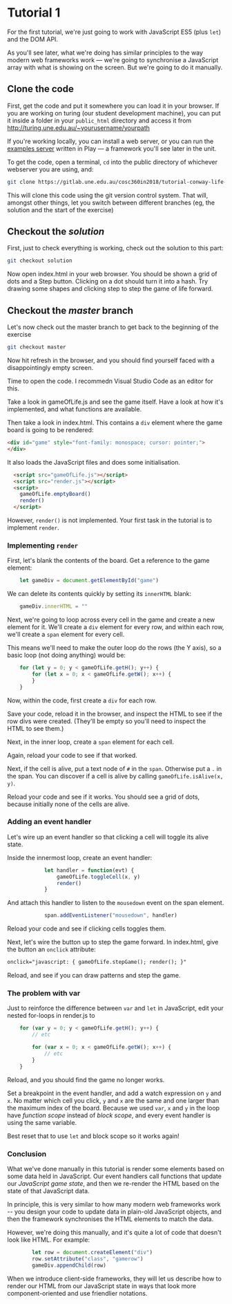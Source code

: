 # Tutorial 1

For the first tutorial, we're just going to work with JavaScript ES5 (plus `let`) and the DOM API.

As you'll see later, what we're doing has similar principles to the way modern web frameworks work &mdash; we're going to synchronise a JavaScript array with what is showing on the screen. But we're going to do it manually.

## Clone the code

First, get the code and put it somewhere you can load it in your browser. If you are working on turing (our student development machine), you can put it inside a folder in your `public_html` directory and access it from http://turing.une.edu.au/~yourusername/yourpath

If you're working locally, you can install a web server, or you can run the [examples server](https://github.com/UNEadvancedweb/client-example-server-p4s) written in Play &mdash; a framework you'll see later in the unit.

To get the code, open a terminal, `cd` into the public directory of whichever webserver you are using, and:

```sh
git clone https://gitlab.une.edu.au/cosc360in2018/tutorial-conway-life-t1.git
```

This will clone this code using the git version control system. That will, amongst other things, let you switch between different branches (eg, the solution and the start of the exercise)

## Checkout the *solution*

First, just to check everything is working, check out the solution to this part:

```sh
git checkout solution
```

Now open index.html in your web browser. You should be shown a grid of dots and a Step button. Clicking on a dot should turn it into a hash. Try drawing some shapes and clicking step to step the game of life forward.

## Checkout the *master* branch

Let's now check out the master branch to get back to the beginning of the exercise

```sh
git checkout master
```

Now hit refresh in the browser, and you should find yourself faced with a disappointingly empty screen.

Time to open the code. I recommedn Visual Studio Code as an editor for this.

Take a look in gameOfLife.js and see the game itself. Have a look at how it's implemented, and what functions are available.

Then take a look in index.html. This contains a `div` element where the game board is going to be rendered:

```html
<div id="game" style="font-family: monospace; cursor: pointer;">
</div>
```

It also loads the JavaScript files and does some initialisation.

```html
  <script src="gameOfLife.js"></script>
  <script src="render.js"></script>
  <script>
    gameOfLife.emptyBoard()
    render()
  </script>
```

However, `render()` is not implemented. Your first task in the tutorial is to implement `render`.

### Implementing `render`

First, let's blank the contents of the board. Get a reference to the game element:

```js
    let gameDiv = document.getElementById("game")
```

We can delete its contents quickly by setting its `innerHTML` blank:

```js
    gameDiv.innerHTML = ""
```

Next, we're going to loop across every cell in the game and create a new element for it. We'll create a `div` element for every row, and within each row, we'll create a `span` element for every cell.

This means we'll need to make the outer loop do the rows (the Y axis), so a basic loop (not doing anything) would be:

```js
    for (let y = 0; y < gameOfLife.getH(); y++) {
        for (let x = 0; x < gameOfLife.getW(); x++) {
        }
    }
```

Now, within the code, first create a `div` for each row.

Save your code, reload it in the browser, and inspect the HTML to see if the row divs were created. (They'll be empty so you'll need to inspect the HTML to see them.)

Next, in the inner loop, create a `span` element for each cell.

Again, reload your code to see if that worked.

Next, if the cell is alive, put a text node of `#` in the `span`. Otherwise put a `.` in the span. You can discover if a cell is alive by calling `gameOfLife.isAlive(x, y)`.

Reload your code and see if it works. You should see a grid of dots, because initially none of the cells are alive.

### Adding an event handler

Let's wire up an event handler so that clicking a cell will toggle its alive state.

Inside the innermost loop, create an event handler:

```js
            let handler = function(evt) {
                gameOfLife.toggleCell(x, y)
                render()
            }
```

And attach this handler to listen to the `mousedown` event on the span element.

```js
            span.addEventListener("mousedown", handler)
```

Reload your code and see if clicking cells toggles them.

Next, let's wire the button up to step the game forward. In index.html, give the button an `onclick` attribute:

```html
onclick="javascript: { gameOfLife.stepGame(); render(); }"
```

Reload, and see if you can draw patterns and step the game.

### The problem with var

Just to reinforce the difference between `var` and `let` in JavaScript, edit your nested for-loops in render.js to

```js
    for (var y = 0; y < gameOfLife.getH(); y++) {
        // etc

        for (var x = 0; x < gameOfLife.getW(); x++) {
            // etc
        }
    }
```

Reload, and you should find the game no longer works.

Set a breakpoint in the event handler, and add a watch expression on `y` and `x`. No matter which cell you click, `y` and `x` are the same and one larger than the maximum index of the board. Because we used `var`, `x` and `y` in the loop have *function scope* instead of *block scope*, and every event handler is using the same variable.

Best reset that to use `let` and block scope so it works again!

### Conclusion

What we've done manually in this tutorial is render some elements based on some data held in JavaScript. Our event handlers call functions that update our *JavaScript game state*, and then we re-render the HTML based on the state of that JavaScript data.

In principle, this is very similar to how many modern web frameworks work -- you design your code to update data in plain-old JavaScript objects, and then the framework synchronises the HTML elements to match the data.

However, we're doing this manually, and it's quite a lot of code that doesn't look like HTML. For example:

```js
        let row = document.createElement("div")
        row.setAttribute("class", "gamerow")
        gameDiv.appendChild(row)
```

When we introduce client-side frameworks, they will let us describe how to render our HTML from our JavaScript state in ways that look more component-oriented and use friendlier notations.

